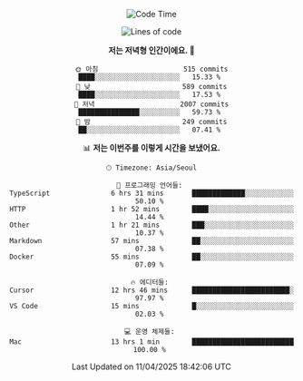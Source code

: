 <div align='center'>
 
<!--START_SECTION:waka-->
![Code Time](http://img.shields.io/badge/Code%20Time-4%2C287%20hrs%2051%20mins-blue)

![Lines of code](https://img.shields.io/badge/%EC%A0%80%EB%8A%94%20%EC%97%AC%ED%83%9C%EA%B9%8C%EC%A7%80%20-1.7%20million%20%EC%A4%84%EC%9D%98%20%EC%BD%94%EB%93%9C%EB%A5%BC%20%EC%9E%91%EC%84%B1%ED%96%88%EC%96%B4%EC%9A%94.-blue)

**저는 저녁형 인간이에요. 🦉** 

```text
🌞 아침                     515 commits         ████░░░░░░░░░░░░░░░░░░░░░   15.33 % 
🌆 낮　                     589 commits         ████░░░░░░░░░░░░░░░░░░░░░   17.53 % 
🌃 저녁                     2007 commits        ███████████████░░░░░░░░░░   59.73 % 
🌙 밤　                     249 commits         ██░░░░░░░░░░░░░░░░░░░░░░░   07.41 % 
```


📊 **저는 이번주를 이렇게 시간을 보냈어요.** 

```text
🕑︎ Timezone: Asia/Seoul

💬 프로그래밍 언어들: 
TypeScript               6 hrs 31 mins       █████████████░░░░░░░░░░░░   50.10 % 
HTTP                     1 hr 52 mins        ████░░░░░░░░░░░░░░░░░░░░░   14.44 % 
Other                    1 hr 21 mins        ███░░░░░░░░░░░░░░░░░░░░░░   10.37 % 
Markdown                 57 mins             ██░░░░░░░░░░░░░░░░░░░░░░░   07.38 % 
Docker                   55 mins             ██░░░░░░░░░░░░░░░░░░░░░░░   07.09 % 

🔥 에디터들: 
Cursor                   12 hrs 46 mins      ████████████████████████░   97.97 % 
VS Code                  15 mins             █░░░░░░░░░░░░░░░░░░░░░░░░   02.03 % 

💻 운영 체제들: 
Mac                      13 hrs 1 min        █████████████████████████   100.00 % 
```


 Last Updated on 11/04/2025 18:42:06 UTC
<!--END_SECTION:waka-->
 </div>
<!---
Emewjin/Emewjin is a ✨ special ✨ repository because its `README.md` (this file) appears on your GitHub profile.
You can click the Preview link to take a look at your changes.
--->
